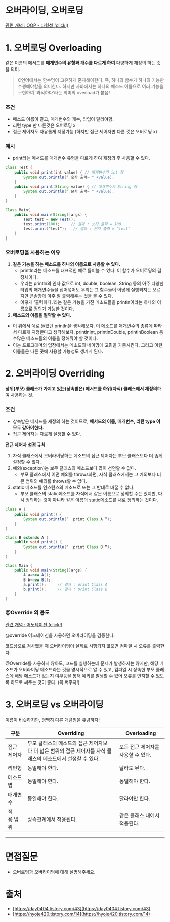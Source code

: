 # 오버라이딩, 오버로딩

[관련 개념 :  OOP - 다형성 (click!)](https://github.com/psyStudy/CS_study/blob/main/Java/%EA%B0%9D%EC%B2%B4%20%EC%A7%80%ED%96%A5%20%ED%94%84%EB%A1%9C%EA%B7%B8%EB%9E%98%EB%B0%8D(OOP),SOLID.md)

# 1. 오버로딩 Overloading

같은 이름의 메서드를 **매개변수의 유형과 개수를 다르게 하여** 다양하게 재정의 하는 것을 의미.

> C언어에서는 함수명이 고유하게 존재해아한다. 즉, 하나의 함수가 하나의 기능만 수행해야함을 의미한다. 하지만 자바에서는 하나의 메소드 이름으로 여러 기능을 구현하여 ‘과적하다’라는 의미의 overload가 붙음!
> 

### 조건

- 메소드 이름이 같고, 매개변수의 개수, 타입이 달라야함.
- 리턴 type 만 다른것은 오버로딩 x
- 접근 제어자도 자유롭게 지정가능 (하지만 접근 제어자만 다른 것은 오버로딩 x)

### 예시

- print라는 메서드를 매개변수 유형을 다르게 하여 재정의 후 사용할 수 있다.

```java
Class Test {
	public void print(int value) { // 매개변수가 int 형
		System.out.println(“ 숫자 출력= " +value);
	}
	public void print(String value) { // 매개변수가 String 형
		System.out.println(“ 문자 출력= " +value);
	}
}

Class Main{
	public void main(String[]args) {
		Test test = new Test();
		test.print(100);     // 결과 : 숫자 출력 = 100
		test.print(“test”);   // 결과 : 문자 출력 = “test”
	}
}
```

### 오버로딩을 사용하는 이유

1. **같은 기능을 하는 메소드를 하나의 이름으로 사용할 수 있다.**
    - println라는 메소드를 대표적인 예로 들어볼 수 있다. 이 함수가 오버로딩의 결정체이다.
    - 우리는 println의 인자 값으로 int, double, boolean, String 등의 아주 다양한 타입의 매개변수들을 집어넣어도 우리는 그 함수들이 어떻게 실행되지는 모르지만 콘솔창에 아주 잘 출력해주는 것을 볼 수 있다.
    - 이렇게 '출력하다.'라는 같은 기능을 가진 메소드들을 println이라는 하나의 이름으로 정의가 가능한 것이다.
2. **메소드의 이름을 절약할 수 있다.**
- 이 위에서 예로 들었던 println을 생각해보자. 이 메소드를 매개변수의 종류에 따라서 다르게 지정한다고 생각해보자. printlnInt, printlnDouble, printlnBoolean 등 수많은 메소드들의 이름을 정해줘야 할 것이다.
- 이는 프로그래머의 입장에서는 메소드의 네이밍에 고민을 가중시킨다. 그리고 이런 이름들은 다른 곳에 사용할 가능성도 생기게 된다.

# 2. 오버라이딩 Overriding

**상위(부모) 클래스가 가지고 있는(상속받은) 메서드를 하위(자식) 클래스에서 재정의**하여 사용하는 것.

### 조건

- 상속받은 메서드를 재정의 하는 것이므로, **매서드의 이름, 매개변수, 리턴 type 이 모두 같아야한다.**
- 접근 제어자는 다르게 설정할 수 있다.

**접근 제어자 설정 규칙**

1. 자식 클래스에서 오버라이딩하는 메소드의 접근 제어자는 부모 클래스보다 더 좁게 설정할 수 없다.
2. 예외(exception)는 보무 클래스의 메소드보다 많이 선언할 수 없다.
    - 부모 클래스에서 어떤 예외를 throws하면, 자식 클래스에서는 그 예외보다 더 큰 범위의 예외를 throws할 수 없다.
3. static 메소드를 인스턴스의 메소드로 또는 그 반대로 바꿀 수 없다.
    - 부모 클래스의 static메소드를 자식에서 같은 이름으로 정의할 수는 있지만, 다시 정의하는 것이 아니라 같은 이름의 static메소드를 새로 정의하는 것이다.

```java
Class A {
	public void print() {
		System.out.println(“  print Class A “);
	}
}

Class B extends A {
	public void print() {
		System.out.println(“  print Class B “);
	}
}

Class Main {
	public void main(String[]args) {
		A a=new A();
		B b=new B();
		a.print();     // 결과 : print Class A
		b.print();     // 결과 : print Class B
	}
}
```

### @Override 의 용도

[관련 개념 : 어노테이션 (click!)](https://github.com/psyStudy/CS_study/blob/main/Java/%EC%96%B4%EB%85%B8%ED%85%8C%EC%9D%B4%EC%85%98(Annotaion).md)

@override 어노테이션을 사용하면 오버라이딩을 검증한다.

코드상으로 검사했을 때 오버라이딩이 실제로 시행되지 않으면 컴파일 시 오류를 출력한다.

@Override를 사용하지 않아도, 코드를 실행하는데 문제가 발생하지는 않지만, 해당 메소드가 오버라이딩 메소드라는 것을 명시적으로 알 수 있고,
컴파일 시 상속한 부모 클래스에 해당 메소드가 있는지 여부등을 통해 예외를 발생할 수 있어 오류를 인지할 수 있도록 하므로 써주는 것이 좋다. (꼭 써주자!) 

# 3. 오버로딩 vs 오버라이딩

이름이 비슷하지만, 명백히 다른 개념임을 유념하자!

| 구분 | Overriding | Overloading |
| --- | --- | --- |
| 접근 제어자 | 부모 클래스의 메소드의 접근 제어자보다 더 넓은 범위의 접근 제어자를 자식 클래스의 메소드에서 설정할 수 있다. | 모든 접근 제어자를 사용할 수 있다. |
| 리턴형 | 동일해야 한다. | 달라도 된다. |
| 메소드명 | 동일해야 한다. | 동일해야 한다. |
| 매개변수 | 동일해야 한다. | 달라야만 한다. |
| 적용 범위 | 상속관계에서 적용된다. | 같은 클래스 내에서 적용된다. |

---

# 면접질문

- 오버로딩과 오버라이딩에 대해 설명해주세요.

# 출처

- [https://day0404.tistory.com/43](https://day0404.tistory.com/43)
- [https://hyoje420.tistory.com/14](https://hyoje420.tistory.com/14)
